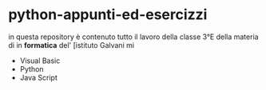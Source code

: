 # python-appunti-ed-esercizzi

in questa repository è contenuto tutto il lavoro della classe 3°E della materia di in **formatica** del' [istituto Galvani mi

- Visual Basic
- Python
- Java Script
